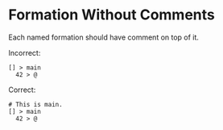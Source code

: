 # Formation Without Comments

Each named formation should have comment on top of it.

Incorrect:

```eo
[] > main
  42 > @
```

Correct:

```eo
# This is main.
[] > main
  42 > @
```
